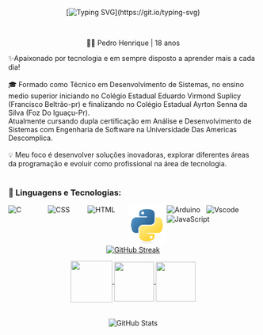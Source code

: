 <div align="center">

[![Typing SVG](https://readme-typing-svg.herokuapp.com?font=poppins&weight=1500&size=24&letterSpacing=5px&pause=1500&color=8A2BE2&width=435&lines=Bem+Vindo+ao+meu+GitHub!)](https://git.io/typing-svg)

<br>


👨‍💻 Pedro Henrique | 18 anos <br>
</div>

<div align="left">
✨Apaixonado por tecnologia e em sempre disposto a aprender mais a cada dia!<br><br>
🎓 Formado como Técnico em Desenvolvimento de Sistemas, no ensino medio superior iniciando no Colégio Estadual Eduardo Virmond Suplicy (Francisco Beltrão-pr) e finalizando no Colégio Estadual Ayrton Senna da Silva (Foz Do Iguaçu-Pr).<br>
Atualmente cursando dupla certificação em Análise e Desenvolvimento de Sistemas com Engenharia de Software na Universidade Das Americas Descomplica.<br><br>
💡 Meu foco é desenvolver soluções inovadoras, explorar diferentes áreas da programação e evoluir como profissional na área de tecnologia.
<br>
<br> 
</div>
  



  ### 🤖 Linguagens e Tecnologias:

<img 
    align="left" 
    alt="C"
    width="80px" 
    src="https://cdn.jsdelivr.net/gh/devicons/devicon@latest/icons/c/c-original.svg" 
/>

<img 
  align="left" 
  alt="CSS"
  width="80" 
  src="https://github.com/user-attachments/assets/9e952d8b-7a5d-499b-a22e-6851cdbcb53e" 
/>


<img 
  align="left"  
  alt="HTML" 
  width="80" 
  src="https://github.com/user-attachments/assets/f8ae8891-c383-4840-bec9-c2b1ec4c213a" 
/>

<img 
  align="left" 
  alt="Python" 
  width="80" 
  src="https://raw.githubusercontent.com/devicons/devicon/master/icons/python/python-original.svg"
/>


<img 
  align="left" 
  alt="Arduino" 
  width="80" 
  src="https://github.com/user-attachments/assets/bef3df67-e97e-486f-8b00-9721a9da348d"
/>

<img 
  align="left" 
  alt="Vscode" 
  width="80" 
  src="https://cdn.jsdelivr.net/gh/devicons/devicon@latest/icons/vscode/vscode-original.svg" 
/>

<img 
    align="center" 
    alt="JavaScript" 
    width="80px" 
    src="https://cdn.jsdelivr.net/gh/devicons/devicon@latest/icons/javascript/javascript-original.svg" 
/>

<br>

<div align="center">
  
[![GitHub Streak](https://github-readme-streak-stats.herokuapp.com?user=PedroKleinhans&theme=midnight-purple&locale=pt_BR&date_format=n%2Fj%5B%2FY%5D)](https://git.io/streak-stats)

</div>

<div align="center"> 
<a href="https://instagram.com/pedrohfkleinhans" target="_blank">
<img align="center" height="84" width="84" src="https://github.com/carolbarbosa101/carolbarbosa101/assets/44561610/88a3dd4d-f85e-4141-af09-a2667d81df5b">
</a>


<a href="mailto:cmp.1a.pedrokleinhans@gmail.com">
<img align="center"  height="80" width="80" src="https://github.com/carolbarbosa101/carolbarbosa101/assets/44561610/2856fdde-3200-4398-8290-a0e45d3a35a0">
</a>


<a  href="https://www.linkedin.com/in/pedro-kleinhans-4a765b265" target=_blank>
<img align="center"  height="80" width="80" src="https://github.com/carolbarbosa101/carolbarbosa101/assets/44561610/bc26a6f8-f0d3-4f15-82e1-55680c48f269">
</a>

</div>

<div align="center" >
   
<br>

<img 
      align="center" 
      alt="GitHub Stats" 
      height="200" 
      src="https://github-readme-stats.vercel.app/api/top-langs/?username=PedroKleinhans&theme=gotham&layout=compact&custom_title=Tecnologias&langs_count=9" 
  />


</div>
